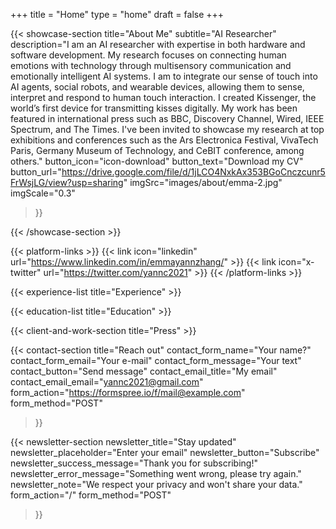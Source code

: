 +++
title =  "Home"
type = "home"
draft = false
+++

{{< showcase-section
    title="About Me"
    subtitle="AI Researcher"
    description="I am an AI researcher with expertise in both hardware and software development. My research focuses on connecting human emotions with technology through multisensory communication and emotionally intelligent AI systems. I am to integrate our sense of touch into AI agents, social robots, and wearable devices, allowing them to sense, interpret and respond to human touch interaction. I created <emph>Kissenger</emph>, the world’s first device for transmitting kisses digitally. My work has been featured in international press such as BBC, Discovery Channel, Wired, IEEE Spectrum, and The Times. I've been invited to showcase my research at top exhibitions and conferences such as the Ars Electronica Festival, VivaTech Paris, Germany Museum of Technology, and CeBIT conference, among others."
    button_icon="icon-download"
    button_text="Download my CV"
    button_url="https://drive.google.com/file/d/1jLCO4NxkAx353BGoCnczcunr5FrWsjLG/view?usp=sharing"
    imgSrc="images/about/emma-2.jpg"
    imgScale="0.3"
 >}}

{{< /showcase-section >}} 

 {{< platform-links >}}
    {{< link icon="linkedin" url="https://www.linkedin.com/in/emmayannzhang/" >}}
    {{< link icon="x-twitter" url="https://twitter.com/yannc2021" >}}
{{< /platform-links >}}

<div class="container">
  {{< experience-list title="Experience" >}}
</div>

{{< education-list
    title="Education" >}}

{{< client-and-work-section
    title="Press" >}} 


{{< contact-section
    title="Reach out" 
    contact_form_name="Your name?"
    contact_form_email="Your e-mail"
    contact_form_message="Your text"
    contact_button="Send message"
    contact_email_title="My email"
    contact_email_email="yannc2021@gmail.com"
    form_action="https://formspree.io/f/mail@example.com"
    form_method="POST"
>}}


{{< newsletter-section 
    newsletter_title="Stay updated"
    newsletter_placeholder="Enter your email"
    newsletter_button="Subscribe"
    newsletter_success_message="Thank you for subscribing!"
    newsletter_error_message="Something went wrong, please try again."
    newsletter_note="We respect your privacy and won't share your data."
    form_action="/"
    form_method="POST"
>}}

